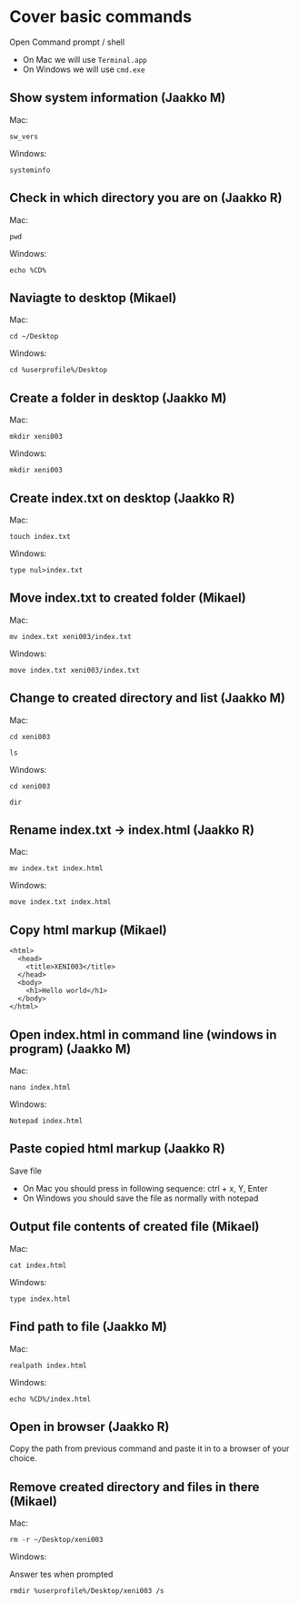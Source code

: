 # Cover basic commands

Open Command prompt / shell

- On Mac we will use `Terminal.app`
- On Windows we will use `cmd.exe`

## Show system information (Jaakko M)

Mac:

```
sw_vers
```

Windows:

```
systeminfo
```

## Check in which directory you are on (Jaakko R)

Mac:

```
pwd
```

Windows:

```
echo %CD%
```

## Naviagte to desktop (Mikael)

Mac:

```
cd ~/Desktop
```

Windows:

```
cd %userprofile%/Desktop
```

## Create a folder in desktop (Jaakko M)

Mac:

```
mkdir xeni003
```

Windows:

```
mkdir xeni003
```

## Create index.txt on desktop (Jaakko R)

Mac:

```
touch index.txt
```

Windows:

```
type nul>index.txt
```

## Move index.txt to created folder (Mikael)

Mac:

```
mv index.txt xeni003/index.txt
```

Windows:

```
move index.txt xeni003/index.txt
```

## Change to created directory and list (Jaakko M)

Mac:

```
cd xeni003
```

```
ls
```

Windows:

```
cd xeni003
```

```
dir
```

## Rename index.txt -> index.html (Jaakko R)

Mac:

```
mv index.txt index.html
```

Windows:

```
move index.txt index.html
```

## Copy html markup (Mikael)

```
<html>
  <head>
    <title>XENI003</title>
  </head>
  <body>
    <h1>Hello world</h1>
  </body>
</html>
```

## Open index.html in command line (windows in program) (Jaakko M)

Mac:

```
nano index.html
```

Windows:

```
Notepad index.html
```

## Paste copied html markup (Jaakko R)

Save file

- On Mac you should press in following sequence: ctrl + x, Y, Enter
- On Windows you should save the file as normally with notepad

## Output file contents of created file (Mikael)

Mac:

```
cat index.html
```

Windows:

```
type index.html
```

## Find path to file (Jaakko M)

Mac:

```
realpath index.html
```

Windows:

```
echo %CD%/index.html
```

## Open in browser (Jaakko R)

Copy the path from previous command and paste it in to a browser of your choice.

## Remove created directory and files in there (Mikael)

Mac:

```
rm -r ~/Desktop/xeni003
```

Windows:

Answer tes when prompted

```
rmdir %userprofile%/Desktop/xeni003 /s
```
